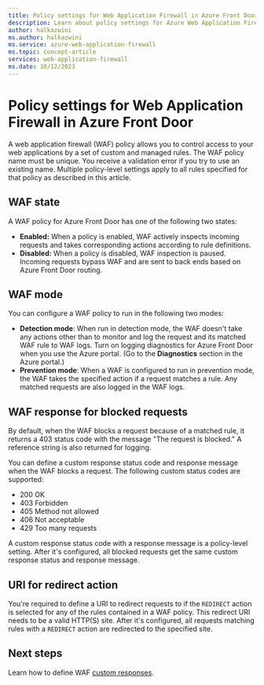 ```yaml
---
title: Policy settings for Web Application Firewall in Azure Front Door
description: Learn about policy settings for Azure Web Application Firewall in Azure Front Door.
author: halkazwini
ms.author: halkazwini
ms.service: azure-web-application-firewall
ms.topic: concept-article
services: web-application-firewall
ms.date: 10/12/2023
---
```


# Policy settings for Web Application Firewall in Azure Front Door

A web application firewall (WAF) policy allows you to control access to your web applications by a set of custom and managed rules. The WAF policy name must be unique. You receive a validation error if you try to use an existing name. Multiple policy-level settings apply to all rules specified for that policy as described in this article.

## WAF state

A WAF policy for Azure Front Door has one of the following two states:

- **Enabled:** When a policy is enabled, WAF actively inspects incoming requests and takes corresponding actions according to rule definitions.
- **Disabled:** When a policy is disabled, WAF inspection is paused. Incoming requests bypass WAF and are sent to back ends based on Azure Front Door routing.

## WAF mode

You can configure a WAF policy to run in the following two modes:

- **Detection mode**: When run in detection mode, the WAF doesn't take any actions other than to monitor and log the request and its matched WAF rule to WAF logs. Turn on logging diagnostics for Azure Front Door when you use the Azure portal. (Go to the **Diagnostics** section in the Azure portal.)
- **Prevention mode**: When a WAF is configured to run in prevention mode, the WAF takes the specified action if a request matches a rule. Any matched requests are also logged in the WAF logs.

## WAF response for blocked requests

By default, when the WAF blocks a request because of a matched rule, it returns a 403 status code with the message "The request is blocked." A reference string is also returned for logging.

You can define a custom response status code and response message when the WAF blocks a request. The following custom status codes are supported:

- 200    OK
- 403    Forbidden
- 405    Method not allowed
- 406    Not acceptable
- 429    Too many requests

A custom response status code with a response message is a policy-level setting. After it's configured, all blocked requests get the same custom response status and response message.

## URI for redirect action

You're required to define a URI to redirect requests to if the `REDIRECT` action is selected for any of the rules contained in a WAF policy. This redirect URI needs to be a valid HTTP(S) site. After it's configured, all requests matching rules with a `REDIRECT` action are redirected to the specified site.

## Next steps

Learn how to define WAF [custom responses](waf-front-door-configure-custom-response-code.md).
